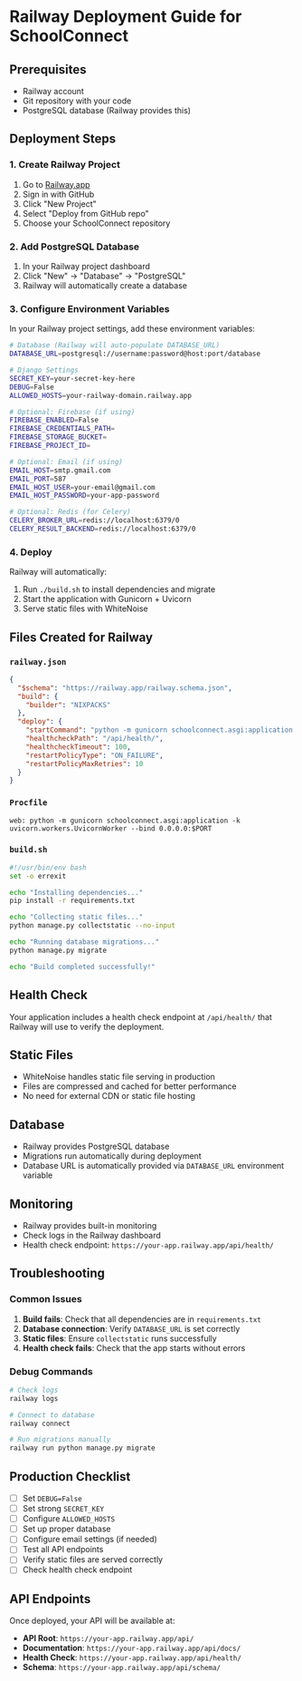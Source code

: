 # Railway Deployment Guide for SchoolConnect

## Prerequisites
- Railway account
- Git repository with your code
- PostgreSQL database (Railway provides this)

## Deployment Steps

### 1. Create Railway Project
1. Go to [Railway.app](https://railway.app)
2. Sign in with GitHub
3. Click "New Project"
4. Select "Deploy from GitHub repo"
5. Choose your SchoolConnect repository

### 2. Add PostgreSQL Database
1. In your Railway project dashboard
2. Click "New" → "Database" → "PostgreSQL"
3. Railway will automatically create a database

### 3. Configure Environment Variables
In your Railway project settings, add these environment variables:

```bash
# Database (Railway will auto-populate DATABASE_URL)
DATABASE_URL=postgresql://username:password@host:port/database

# Django Settings
SECRET_KEY=your-secret-key-here
DEBUG=False
ALLOWED_HOSTS=your-railway-domain.railway.app

# Optional: Firebase (if using)
FIREBASE_ENABLED=False
FIREBASE_CREDENTIALS_PATH=
FIREBASE_STORAGE_BUCKET=
FIREBASE_PROJECT_ID=

# Optional: Email (if using)
EMAIL_HOST=smtp.gmail.com
EMAIL_PORT=587
EMAIL_HOST_USER=your-email@gmail.com
EMAIL_HOST_PASSWORD=your-app-password

# Optional: Redis (for Celery)
CELERY_BROKER_URL=redis://localhost:6379/0
CELERY_RESULT_BACKEND=redis://localhost:6379/0
```

### 4. Deploy
Railway will automatically:
1. Run `./build.sh` to install dependencies and migrate
2. Start the application with Gunicorn + Uvicorn
3. Serve static files with WhiteNoise

## Files Created for Railway

### `railway.json`
```json
{
  "$schema": "https://railway.app/railway.schema.json",
  "build": {
    "builder": "NIXPACKS"
  },
  "deploy": {
    "startCommand": "python -m gunicorn schoolconnect.asgi:application -k uvicorn.workers.UvicornWorker --bind 0.0.0.0:$PORT",
    "healthcheckPath": "/api/health/",
    "healthcheckTimeout": 100,
    "restartPolicyType": "ON_FAILURE",
    "restartPolicyMaxRetries": 10
  }
}
```

### `Procfile`
```
web: python -m gunicorn schoolconnect.asgi:application -k uvicorn.workers.UvicornWorker --bind 0.0.0.0:$PORT
```

### `build.sh`
```bash
#!/usr/bin/env bash
set -o errexit

echo "Installing dependencies..."
pip install -r requirements.txt

echo "Collecting static files..."
python manage.py collectstatic --no-input

echo "Running database migrations..."
python manage.py migrate

echo "Build completed successfully!"
```

## Health Check
Your application includes a health check endpoint at `/api/health/` that Railway will use to verify the deployment.

## Static Files
- WhiteNoise handles static file serving in production
- Files are compressed and cached for better performance
- No need for external CDN or static file hosting

## Database
- Railway provides PostgreSQL database
- Migrations run automatically during deployment
- Database URL is automatically provided via `DATABASE_URL` environment variable

## Monitoring
- Railway provides built-in monitoring
- Check logs in the Railway dashboard
- Health check endpoint: `https://your-app.railway.app/api/health/`

## Troubleshooting

### Common Issues
1. **Build fails**: Check that all dependencies are in `requirements.txt`
2. **Database connection**: Verify `DATABASE_URL` is set correctly
3. **Static files**: Ensure `collectstatic` runs successfully
4. **Health check fails**: Check that the app starts without errors

### Debug Commands
```bash
# Check logs
railway logs

# Connect to database
railway connect

# Run migrations manually
railway run python manage.py migrate
```

## Production Checklist
- [ ] Set `DEBUG=False`
- [ ] Set strong `SECRET_KEY`
- [ ] Configure `ALLOWED_HOSTS`
- [ ] Set up proper database
- [ ] Configure email settings (if needed)
- [ ] Test all API endpoints
- [ ] Verify static files are served correctly
- [ ] Check health check endpoint

## API Endpoints
Once deployed, your API will be available at:
- **API Root**: `https://your-app.railway.app/api/`
- **Documentation**: `https://your-app.railway.app/api/docs/`
- **Health Check**: `https://your-app.railway.app/api/health/`
- **Schema**: `https://your-app.railway.app/api/schema/`